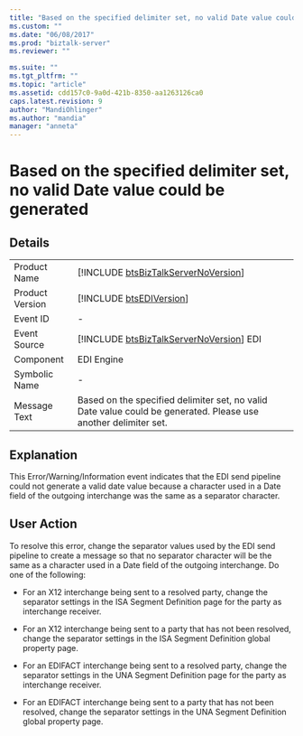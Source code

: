 ```yaml
---
title: "Based on the specified delimiter set, no valid Date value could be generated | Microsoft Docs"
ms.custom: ""
ms.date: "06/08/2017"
ms.prod: "biztalk-server"
ms.reviewer: ""

ms.suite: ""
ms.tgt_pltfrm: ""
ms.topic: "article"
ms.assetid: cdd157c0-9a0d-421b-8350-aa1263126ca0
caps.latest.revision: 9
author: "MandiOhlinger"
ms.author: "mandia"
manager: "anneta"
---
```

# Based on the specified delimiter set, no valid Date value could be generated
## Details  
  
|                 |                                                                                                                 |
|-----------------|-----------------------------------------------------------------------------------------------------------------|
|  Product Name   |               [!INCLUDE [btsBizTalkServerNoVersion](../includes/btsbiztalkservernoversion-md.md)]               |
| Product Version |                           [!INCLUDE [btsEDIVersion](../includes/btsediversion-md.md)]                           |
|    Event ID     |                                                        -                                                        |
|  Event Source   |             [!INCLUDE [btsBizTalkServerNoVersion](../includes/btsbiztalkservernoversion-md.md)] EDI             |
|    Component    |                                                   EDI Engine                                                    |
|  Symbolic Name  |                                                        -                                                        |
|  Message Text   | Based on the specified delimiter set, no valid Date value could be generated. Please use another delimiter set. |
  
## Explanation  
 This Error/Warning/Information event indicates that the EDI send pipeline could not generate a valid date value because a character used in a Date field of the outgoing interchange was the same as a separator character.  
  
## User Action  
 To resolve this error, change the separator values used by the EDI send pipeline to create a message so that no separator character will be the same as a character used in a Date field of the outgoing interchange. Do one of the following:  
  
-   For an X12 interchange being sent to a resolved party, change the separator settings in the ISA Segment Definition page for the party as interchange receiver.  
  
-   For an X12 interchange being sent to a party that has not been resolved, change the separator settings in the ISA Segment Definition global property page.  
  
-   For an EDIFACT interchange being sent to a resolved party, change the separator settings in the UNA Segment Definition page for the party as interchange receiver.  
  
-   For an EDIFACT interchange being sent to a party that has not been resolved, change the separator settings in the UNA Segment Definition global property page.